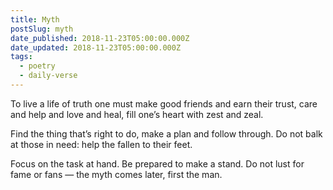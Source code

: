 ```yaml
---
title: Myth
postSlug: myth
date_published: 2018-11-23T05:00:00.000Z
date_updated: 2018-11-23T05:00:00.000Z
tags:
  - poetry
  - daily-verse
---
```


To live a life of truth one must
make good friends and earn their trust,
care and help and love and heal,
fill one’s heart with zest and zeal.

Find the thing that’s right to do,
make a plan and follow through.
Do not balk at those in need:
help the fallen to their feet.

Focus on the task at hand.
Be prepared to make a stand.
Do not lust for fame or fans —
the myth comes later, first the man.
